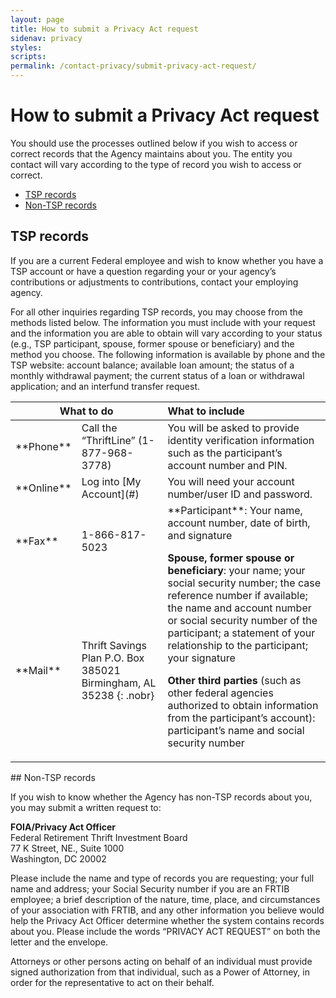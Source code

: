 ```yaml
---
layout: page
title: How to submit a Privacy Act request
sidenav: privacy
styles:
scripts:
permalink: /contact-privacy/submit-privacy-act-request/
---
```

# How to submit a Privacy Act request

You should use the processes outlined below if you wish to access or correct records that the Agency maintains about you. The entity you contact will vary according to the type of record you wish to access or correct.

- [TSP records](#tsp-records)
- [Non-TSP records](#non-tsp-records)

## TSP records

If you are a current Federal employee and wish to know whether you have a TSP account or have a question regarding your or your agency’s contributions or adjustments to contributions, contact your employing agency.

For all other inquiries regarding TSP records, you may choose from the methods listed below. The information you must include with your request and the information you are able to obtain will vary according to your status (e.g., TSP participant, spouse, former spouse or beneficiary) and the method you choose. The following information is available by phone and the TSP website: account balance; available loan amount; the status of a monthly withdrawal payment; the current status of a loan or withdrawal application; and an interfund transfer request.


<table>
  <thead>
    <tr>
      <th colspan="2">What to do</th>
      <th style="text-align: left">What to include</th>
    </tr>
  </thead>
  <tbody>
    <tr>
<td markdown="1">**Phone**
</td>
      <td>Call the “ThriftLine” (1-877-968-3778)</td>
      <td>You will be asked to provide identity verification information such as the participant’s account number and PIN.</td>
    </tr>
    <tr>
<td markdown="1">**Online**
</td>
<td markdown="1">Log into [My Account](#)
</td>
      <td>You will need your account number/user ID and password.</td>
    </tr>
    <tr>
<td markdown="1">**Fax**
</td>
      <td>1-866-817-5023</td>
<td rowspan="2" markdown="1">**Participant**: Your name, account number, date of birth, and signature

**Spouse, former spouse or beneficiary**: your name; your social security number; the case reference number if available; the name and account number or social security number of the participant; a statement of your relationship to the participant; your signature

**Other third parties** (such as other federal agencies authorized to obtain information from the participant’s account): participant’s name and social security number
</td>
    </tr>
    <tr>
<td markdown="1">**Mail**
</td>
<td markdown="1">Thrift Savings Plan  
P.O. Box 385021  
Birmingham, AL 35238
{: .nobr}
</td>
    </tr>
  </tbody>
</table>
## Non-TSP records

If you wish to know whether the Agency has non-TSP records about you, you may submit a written request to:

**FOIA/Privacy Act Officer**  
Federal Retirement Thrift Investment Board  
77 K Street, NE., Suite 1000  
Washington, DC 20002  

Please include the name and type of records you are requesting; your full name and address; your Social Security number if you are an FRTIB employee; a brief description of the nature, time, place, and circumstances of your association with FRTIB, and any other information you believe would help the Privacy Act Officer determine whether the system contains records about you. Please include the words “PRIVACY ACT REQUEST” on both the letter and the envelope.

Attorneys or other persons acting on behalf of an individual must provide signed authorization from that individual, such as a Power of Attorney, in order for the representative to act on their behalf.

<!-- CONTENT END -->
